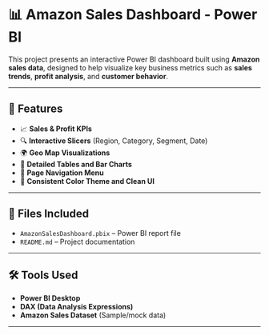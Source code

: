 # 📊 Amazon Sales Dashboard - Power BI

This project presents an interactive Power BI dashboard built using **Amazon sales data**, designed to help visualize key business metrics such as **sales trends**, **profit analysis**, and **customer behavior**.

---

## 🚀 Features

- 📈 **Sales & Profit KPIs**
- 🔍 **Interactive Slicers** (Region, Category, Segment, Date)
- 🌍 **Geo Map Visualizations**
- 🧾 **Detailed Tables and Bar Charts**
- 🧭 **Page Navigation Menu**
- 🎨 **Consistent Color Theme and Clean UI**

---

## 📁 Files Included

- `AmazonSalesDashboard.pbix` – Power BI report file
- `README.md` – Project documentation

---

## 🛠️ Tools Used

- **Power BI Desktop**
- **DAX (Data Analysis Expressions)**
- **Amazon Sales Dataset** (Sample/mock data)

---


